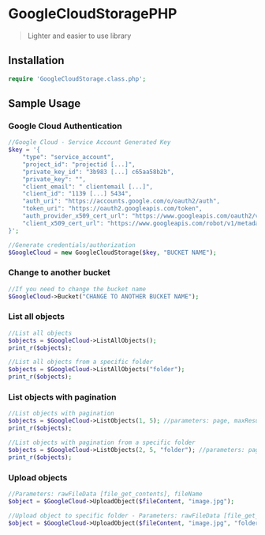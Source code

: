 # GoogleCloudStoragePHP

> Lighter and easier to use library

## Installation

```php
require 'GoogleCloudStorage.class.php';
```

## Sample Usage
### Google Cloud Authentication
```php
//Google Cloud - Service Account Generated Key
$key = '{
    "type": "service_account",
    "project_id": "projectid [...]",
    "private_key_id": "3b983 [...] c65aa58b2b",
    "private_key": "",
    "client_email": " clientemail [...]",
    "client_id": "1139 [...] 5434",
    "auth_uri": "https://accounts.google.com/o/oauth2/auth",
    "token_uri": "https://oauth2.googleapis.com/token",
    "auth_provider_x509_cert_url": "https://www.googleapis.com/oauth2/v1/certs",
    "client_x509_cert_url": "https://www.googleapis.com/robot/v1/metadata/x509/ [...]"
}';

//Generate credentials/authorization
$GoogleCloud = new GoogleCloudStorage($key, "BUCKET NAME");
```

### Change to another bucket
```php
//If you need to change the bucket name
$GoogleCloud->Bucket("CHANGE TO ANOTHER BUCKET NAME");
```

### List all objects
```php
//List all objects
$objects = $GoogleCloud->ListAllObjects();
print_r($objects);

//List all objects from a specific folder
$objects = $GoogleCloud->ListAllObjects("folder");
print_r($objects);
```

### List objects with pagination
```php
//List objects with pagination
$objects = $GoogleCloud->ListObjects(1, 5); //parameters: page, maxResults
print_r($objects);

//List objects with pagination from a specific folder
$objects = $GoogleCloud->ListObjects(2, 5, "folder"); //parameters: page, maxResults, folder
print_r($objects);
```

### Upload objects
```php
//Parameters: rawFileData [file_get_contents], fileName
$object = $GoogleCloud->UploadObject($fileContent, "image.jpg");

//Upload object to specific folder - Parameters: rawFileData [file_get_contents], fileName, folder
$object = $GoogleCloud->UploadObject($fileContent, "image.jpg", "folder");
```
